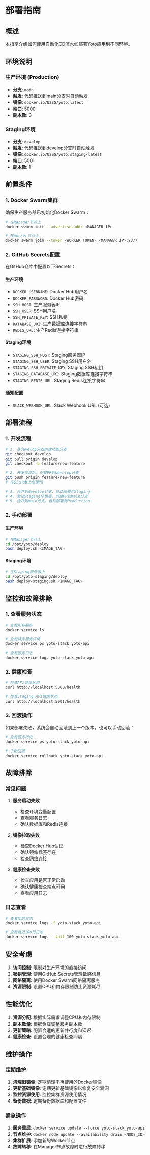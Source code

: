 # 部署指南

## 概述

本指南介绍如何使用自动化CD流水线部署Yoto应用到不同环境。

## 环境说明

### 生产环境 (Production)
- **分支**: `main`
- **触发**: 代码推送到main分支时自动触发
- **镜像**: `docker.io/U2SG/yoto:latest`
- **端口**: 5000
- **副本数**: 3

### Staging环境
- **分支**: `develop`
- **触发**: 代码推送到develop分支时自动触发
- **镜像**: `docker.io/U2SG/yoto:staging-latest`
- **端口**: 5001
- **副本数**: 1

## 前置条件

### 1. Docker Swarm集群
确保生产服务器已初始化Docker Swarm：

```bash
# 在Manager节点上
docker swarm init --advertise-addr <MANAGER_IP>

# 在Worker节点上
docker swarm join --token <WORKER_TOKEN> <MANAGER_IP>:2377
```

### 2. GitHub Secrets配置
在GitHub仓库中配置以下Secrets：

#### 生产环境
- `DOCKER_USERNAME`: Docker Hub用户名
- `DOCKER_PASSWORD`: Docker Hub密码
- `SSH_HOST`: 生产服务器IP
- `SSH_USER`: SSH用户名
- `SSH_PRIVATE_KEY`: SSH私钥
- `DATABASE_URI`: 生产数据库连接字符串
- `REDIS_URL`: 生产Redis连接字符串

#### Staging环境
- `STAGING_SSH_HOST`: Staging服务器IP
- `STAGING_SSH_USER`: Staging SSH用户名
- `STAGING_SSH_PRIVATE_KEY`: Staging SSH私钥
- `STAGING_DATABASE_URI`: Staging数据库连接字符串
- `STAGING_REDIS_URL`: Staging Redis连接字符串

#### 通知配置
- `SLACK_WEBHOOK_URL`: Slack Webhook URL (可选)

## 部署流程

### 1. 开发流程
```bash
# 1. 从develop分支创建功能分支
git checkout develop
git pull origin develop
git checkout -b feature/new-feature

# 2. 开发完成后，创建PR到develop分支
git push origin feature/new-feature
# 在GitHub上创建PR

# 3. 合并到develop分支，自动部署到Staging
# 4. 验证Staging环境后，创建PR到main分支
# 5. 合并到main分支，自动部署到Production
```

### 2. 手动部署

#### 生产环境
```bash
# 在Manager节点上
cd /opt/yoto/deploy
bash deploy.sh <IMAGE_TAG>
```

#### Staging环境
```bash
# 在Staging服务器上
cd /opt/yoto-staging/deploy
bash deploy-staging.sh <IMAGE_TAG>
```

## 监控和故障排除

### 1. 查看服务状态
```bash
# 查看所有服务
docker service ls

# 查看特定服务详情
docker service ps yoto-stack_yoto-api

# 查看服务日志
docker service logs yoto-stack_yoto-api
```

### 2. 健康检查
```bash
# 检查API健康状态
curl http://localhost:5000/health

# 检查Staging API健康状态
curl http://localhost:5001/health
```

### 3. 回滚操作
如果部署失败，系统会自动回滚到上一个版本。也可以手动回滚：

```bash
# 查看服务历史
docker service ps yoto-stack_yoto-api

# 手动回滚
docker service rollback yoto-stack_yoto-api
```

## 故障排除

### 常见问题

1. **服务启动失败**
   - 检查环境变量配置
   - 查看服务日志
   - 确认数据库和Redis连接

2. **镜像拉取失败**
   - 检查Docker Hub认证
   - 确认镜像标签存在
   - 检查网络连接

3. **健康检查失败**
   - 检查应用是否正常启动
   - 确认健康检查端点可用
   - 查看应用日志

### 日志查看
```bash
# 查看实时日志
docker service logs -f yoto-stack_yoto-api

# 查看最近100行日志
docker service logs --tail 100 yoto-stack_yoto-api
```

## 安全考虑

1. **访问控制**: 限制对生产环境的直接访问
2. **密钥管理**: 使用GitHub Secrets管理敏感信息
3. **网络隔离**: 使用Docker Swarm网络隔离服务
4. **资源限制**: 设置CPU和内存限制防止资源耗尽

## 性能优化

1. **资源分配**: 根据实际需求调整CPU和内存限制
2. **副本数量**: 根据负载调整服务副本数
3. **更新策略**: 配置合适的更新并行度和延迟
4. **健康检查**: 设置合理的健康检查间隔

## 维护操作

### 定期维护
1. **清理旧镜像**: 定期清理不再使用的Docker镜像
2. **更新基础镜像**: 定期更新基础镜像以修复安全漏洞
3. **监控资源使用**: 监控集群资源使用情况
4. **备份数据**: 定期备份数据库和配置文件

### 紧急操作
1. **服务重启**: `docker service update --force yoto-stack_yoto-api`
2. **节点维护**: `docker node update --availability drain <NODE_ID>`
3. **集群扩展**: 添加新的Worker节点
4. **故障转移**: 在Manager节点故障时进行故障转移 